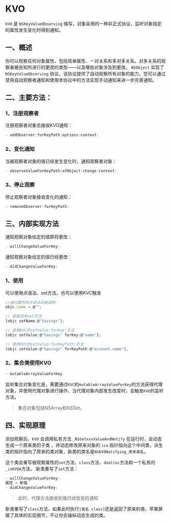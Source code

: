 
# KVO

`KVO` 是 `NSKeyValueObserving` 缩写，对象采用的一种非正式协议，监听对象指定的属性发生变化时得到通知。

## 一、概述

你可以观察任何对象属性，包括简单属性、一对关系和多对多关系。对多关系的观察者被告知所进行的更改的类型——以及哪些对象涉及到更改。
`NSObject` 实现了 `NSKeyValueObserving` 协议，该协议提供了自动观察所有对象的能力。您可以通过禁用自动观察者通知和使用本协议中的方法实现手动通知来进一步完善通知。

## 二、主要方法：

### 1、注册观察者

注册观察者对象去接收KVO通知：

```js
- addObserver:forKeyPath:options:context:
```

### 2、变化通知

当被观察者对象的值已经发生变化时，通知观察者对象：

```js
- observeValueForKeyPath:ofObject:change:context:
```

### 3、停止观察

停止观察者对象接收变化的通知：

```js
- removeObserver:forKeyPath:
```

## 三、内部实现方法

通知观察对象给定的值即将更改：

```js
- willChangeValueForKey:
```

通知观察对象给定的值已经更改：

```js
- didChangeValueForKey:
```

### 1、使用

可以使用点语法、set方法，也可以使用KVC触发

```js
//通过属性的点语法间接调用
objc.name = @"";

// 直接调用set方法
[objc setName:@"Savings"];

// 使用KVC的setValue:forKey:方法
[objc setValue:@"Savings" forKey:@"name"];

// 使用KVC的setValue:forKeyPath:方法
[objc setValue:@"Savings" forKeyPath:@"account.name"];
```

### 2、集合类使用KVO

```js
- mutableArrayValueForKey
```
监听集合对象变化是，需要通过`KVC`的`mutableArrayValueForKey`的方法获得代理对象，并使用代理对象进行操作，当代理对象内部发生改变时，会触发`KVO`的监听方法。
> 集合对象包括NSArray和NSSet。

## 四、实现原理

添加观察后，`KVO` 会调用私有方法 `_NSSetxxxValueAndNotify`
在运行时，会动态生成一个原来类的子类 ，并动态修改原来对象的 `isa` 指针指向这个中间类，派生类的指针指向了原来的类对象，新类的类名是`NSKVONotifying_原来类名`。

这个类会重写被观察属性的`set`方法、`class`方法、`dealloc`方法和一个私有的 `_isKVOA`方法。
新类重写了`set`方法：

```js
- willChangeValueForKey:
属性 = 新值
- didChangeValueForKey:
```

> 此时，代理方法接收到值已经改变的通知

新类重写了`class`方法，如果此时执行`[类名 class]`还是返回了原来的类，苹果屏蔽了具体的实现细节，不让你去操纵动态生成的类。

